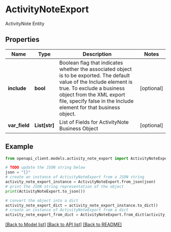 # ActivityNoteExport

ActivityNote Entity

## Properties

Name | Type | Description | Notes
------------ | ------------- | ------------- | -------------
**include** | **bool** | Boolean flag that indicates whether the associated object is to be exported. The default value of the Include element is true. To exclude a business object from the XML export file, specify false in the Include element for that business object. | [optional] 
**var_field** | **List[str]** | List of Fields for ActivityNote Business Object | [optional] 

## Example

```python
from openapi_client.models.activity_note_export import ActivityNoteExport

# TODO update the JSON string below
json = "{}"
# create an instance of ActivityNoteExport from a JSON string
activity_note_export_instance = ActivityNoteExport.from_json(json)
# print the JSON string representation of the object
print(ActivityNoteExport.to_json())

# convert the object into a dict
activity_note_export_dict = activity_note_export_instance.to_dict()
# create an instance of ActivityNoteExport from a dict
activity_note_export_from_dict = ActivityNoteExport.from_dict(activity_note_export_dict)
```
[[Back to Model list]](../README.md#documentation-for-models) [[Back to API list]](../README.md#documentation-for-api-endpoints) [[Back to README]](../README.md)


